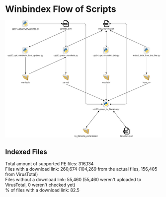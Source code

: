# Winbindex Flow of Scripts

![winbindex-scripts-flow.png](winbindex-scripts-flow.png)

## Indexed Files

<!--FileStats-->
Total amount of supported PE files: 316,134  
Files with a download link: 260,674 (104,269 from the actual files, 156,405 from VirusTotal)  
Files without a download link: 55,460 (55,460 weren't uploaded to VirusTotal, 0 weren't checked yet)  
% of files with a download link: 82.5  
<!--/FileStats-->
